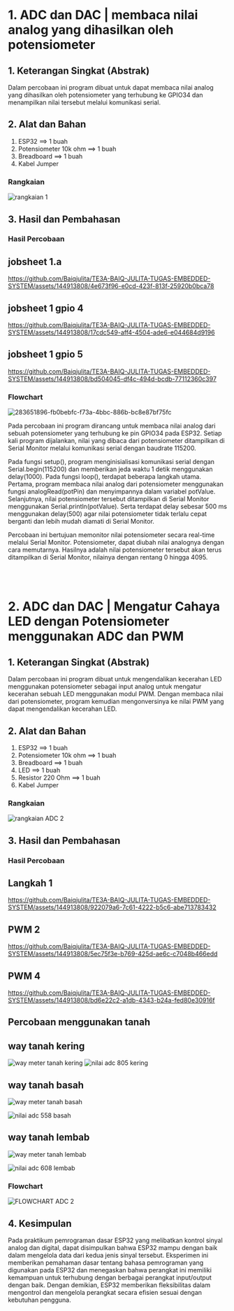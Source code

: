 # 1. ADC dan DAC | membaca nilai analog yang dihasilkan oleh potensiometer 

## 1. Keterangan Singkat (Abstrak)

Dalam percobaan ini program dibuat untuk dapat membaca nilai analog yang dihasilkan oleh potensiometer yang terhubung ke GPIO34 dan menampilkan nilai tersebut melalui komunikasi serial.

## 2. Alat dan Bahan
1. ESP32                     ==> 1 buah
2. Potensiometer 10k ohm     ==> 1 buah
3. Breadboard                ==> 1 buah
4. Kabel Jumper

### Rangkaian

![rangkaian 1](https://github.com/Baiqjulita/TE3A-BAIQ-JULITA-TUGAS-EMBEDDED-SYSTEM/assets/144913808/4b134fa2-8d30-490b-b9da-bdbc0fa9fd33)


## 3. Hasil dan Pembahasan

### Hasil Percobaan
## jobsheet 1.a

https://github.com/Baiqjulita/TE3A-BAIQ-JULITA-TUGAS-EMBEDDED-SYSTEM/assets/144913808/4e673f96-e0cd-423f-813f-25920b0bca78

## jobsheet 1 gpio 4


https://github.com/Baiqjulita/TE3A-BAIQ-JULITA-TUGAS-EMBEDDED-SYSTEM/assets/144913808/17cdc549-aff4-4504-ade6-e044684d9196


## jobsheet 1 gpio 5


https://github.com/Baiqjulita/TE3A-BAIQ-JULITA-TUGAS-EMBEDDED-SYSTEM/assets/144913808/bd504045-df4c-494d-bcdb-77112360c397



### Flowchart

![283651896-fb0bebfc-f73a-4bbc-886b-bc8e87bf75fc](https://github.com/brianrahma/brian-system-embedded/assets/82065700/1da6ca03-86a3-4d92-9556-40f6d6c60286)

Pada percobaan ini program dirancang untuk membaca nilai analog dari sebuah potensiometer yang terhubung ke pin GPIO34 pada ESP32. Setiap kali program dijalankan, nilai yang dibaca dari potensiometer ditampilkan di Serial Monitor melalui komunikasi serial dengan baudrate 115200.

Pada fungsi setup(), program menginisialisasi komunikasi serial dengan Serial.begin(115200) dan memberikan jeda waktu 1 detik menggunakan delay(1000). Pada fungsi loop(), terdapat beberapa langkah utama. Pertama, program membaca nilai analog dari potensiometer menggunakan fungsi analogRead(potPin) dan menyimpannya dalam variabel potValue. Selanjutnya, nilai potensiometer tersebut ditampilkan di Serial Monitor menggunakan Serial.println(potValue). Serta terdapat delay sebesar 500 ms menggunakan delay(500) agar nilai potensiometer tidak terlalu cepat berganti dan lebih mudah diamati di Serial Monitor.

Percobaan ini bertujuan memonitor nilai potensiometer secara real-time melalui Serial Monitor. Potensiometer, dapat diubah nilai analognya dengan cara memutarnya. Hasilnya adalah nilai potensiometer tersebut akan terus ditampilkan di Serial Monitor, nilainya dengan rentang 0 hingga 4095.

<br></br>
# 2. ADC dan DAC | Mengatur Cahaya LED dengan Potensiometer menggunakan ADC dan PWM

## 1. Keterangan Singkat (Abstrak)

Dalam percobaan ini program dibuat untuk mengendalikan kecerahan LED menggunakan potensiometer sebagai input analog untuk mengatur kecerahan sebuah LED menggunakan modul PWM. Dengan membaca nilai dari potensiometer, program kemudian mengonversinya ke nilai PWM yang dapat mengendalikan kecerahan LED. 

## 2. Alat dan Bahan
1. ESP32                     ==> 1 buah
2. Potensiometer 10k ohm     ==> 1 buah
3. Breadboard                ==> 1 buah
4. LED                       ==> 1 buah
5. Resistor 220 Ohm          ==> 1 buah
6. Kabel Jumper

### Rangkaian

![rangkaian ADC 2](https://github.com/brianrahma/brian-system-embedded/assets/82065700/e308d705-1c89-4040-af1f-294cd4b59c91)

## 3. Hasil dan Pembahasan


### Hasil Percobaan

## Langkah 1


https://github.com/Baiqjulita/TE3A-BAIQ-JULITA-TUGAS-EMBEDDED-SYSTEM/assets/144913808/922079a6-7c61-4222-b5c6-abe713783432


## PWM 2


https://github.com/Baiqjulita/TE3A-BAIQ-JULITA-TUGAS-EMBEDDED-SYSTEM/assets/144913808/5ec75f3e-b769-425d-ae6c-c7048b466edd


## PWM 4


https://github.com/Baiqjulita/TE3A-BAIQ-JULITA-TUGAS-EMBEDDED-SYSTEM/assets/144913808/bd6e22c2-a1db-4343-b24a-fed80e30916f



## Percobaan menggunakan tanah


## way tanah kering
![way meter tanah kering](https://github.com/Baiqjulita/TE3A-BAIQ-JULITA-TUGAS-EMBEDDED-SYSTEM/assets/144913808/f0e16bdd-a7ac-4c07-a764-23d4b6ca6016)
![nilai adc 805 kering](https://github.com/Baiqjulita/TE3A-BAIQ-JULITA-TUGAS-EMBEDDED-SYSTEM/assets/144913808/fbd202fd-137a-4db9-a65c-de56b2a8721f)

## way tanah basah
![way meter tanah basah](https://github.com/Baiqjulita/TE3A-BAIQ-JULITA-TUGAS-EMBEDDED-SYSTEM/assets/144913808/6a2d7e9d-cbe5-44b9-8631-9714f7d8e849)

![nilai adc 558 basah](https://github.com/Baiqjulita/TE3A-BAIQ-JULITA-TUGAS-EMBEDDED-SYSTEM/assets/144913808/2dcc429c-2012-488d-9bc1-2b17ca8be41a)

## way tanah lembab
![way meter tanah lembab](https://github.com/Baiqjulita/TE3A-BAIQ-JULITA-TUGAS-EMBEDDED-SYSTEM/assets/144913808/f5d38b30-a8e8-4ae8-b918-fbb1a13b4084)

![nilai adc 608 lembab](https://github.com/Baiqjulita/TE3A-BAIQ-JULITA-TUGAS-EMBEDDED-SYSTEM/assets/144913808/8c8aa9a4-c371-47dc-81cb-9daac04e2098)


### Flowchart

![FLOWCHART ADC 2](https://github.com/brianrahma/brian-system-embedded/assets/82065700/8daa59f4-5fa7-4009-be3e-2b65d1c099ac)


## 4. Kesimpulan

Pada praktikum pemrograman dasar ESP32 yang melibatkan kontrol sinyal analog dan digital, dapat disimpulkan bahwa ESP32 mampu dengan baik dalam mengelola data dari kedua jenis sinyal tersebut. Eksperimen ini memberikan pemahaman dasar tentang bahasa pemrograman yang digunakan pada ESP32 dan menegaskan bahwa perangkat ini memiliki kemampuan untuk terhubung dengan berbagai perangkat input/output dengan baik. Dengan demikian, ESP32 memberikan fleksibilitas dalam mengontrol dan mengelola perangkat secara efisien sesuai dengan kebutuhan pengguna.
